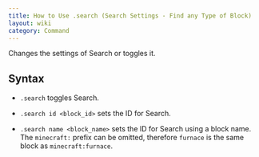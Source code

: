 ```yaml
---
title: How to Use .search (Search Settings - Find any Type of Block)
layout: wiki
category: Command
---
```

Changes the settings of Search or toggles it.

## Syntax
- `.search` toggles Search.

- `.search id <block_id>` sets the ID for Search.

- `.search name <block_name>` sets the ID for Search using a block name. The `minecraft:` prefix can be omitted, therefore `furnace` is the same block as `minecraft:furnace`.
